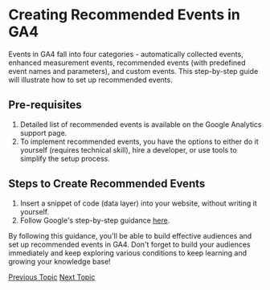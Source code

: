 # Creating Recommended Events in GA4

Events in GA4 fall into four categories - automatically collected events, enhanced measurement events, recommended events (with predefined event names and parameters), and custom events. This step-by-step guide will illustrate how to set up recommended events.

## Pre-requisites

1. Detailed list of recommended events is available on the Google Analytics support page.
2. To implement recommended events, you have the options to either do it yourself (requires technical skill), hire a developer, or use tools to simplify the setup process.

## Steps to Create Recommended Events

1. Insert a snippet of code (data layer) into your website, without writing it yourself.
2. Follow Google's step-by-step guidance [here](URL).

By following this guidance, you'll be able to build effective audiences and set up recommended events in GA4. Don't forget to build your audiences immediately and keep exploring various conditions to keep learning and growing your knowledge base!

[Previous Topic](Audience_Creation_and_Management_in_GA4.md) [Next Topic](Custom_Events_and_Parameters_Setup_Guide.md)
